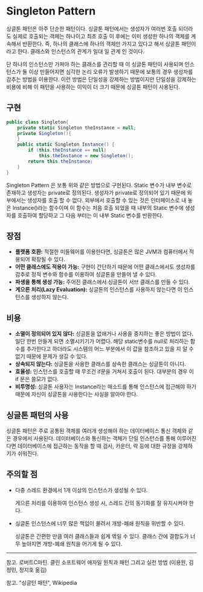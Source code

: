 # Singleton Pattern

싱글톤 패턴은 아주 단순한 패턴이다. 싱글톤 패턴에서는 생성자가 여러번 호출 되더라도 실제로 호출되는 객체는 하나이고 최초 호출 이 후에는 이미 생성한 하나의 객체를 계속해서 반환한다. 즉, 하나의 클래스에 하나의 객체만 가지고 있다고 해서 싱글톤 패턴이라고 한다. 클래스와 인스턴스의 관계가 일대 일 관계 인 것이다.

단 하나의 인스턴스만 가져야 하는 클래스를 관리할 때 이 싱글톤 패턴이 사용되며 인스턴스가 둘 이상 만들어지면 심각한 논리 오류가 발생하기 때문에 보통의 경우 생성자를 감추는 방법을 이용한다. 이런 방법은 단일성을 강제하는 방법이지만 단일성을 강제하는 비용에 비해 이 패턴을 사용하는 이익이 더 크기 때문에 싱글톤 패턴이 사용된다.

## 구현

```csharp
public class Singleton{
	private static Singleton theInstance = null;
	private Singleton(){
	}
	public static Singleton Instance() {
		if (this.theInstance == null)
			this.theInstance = new Singleton();
		return this.theInstance;
	}
}
```

Singleton Pattern 은 보통 위와 같은 방법으로 구현된다. Static 변수가 내부 변수로 존재하고 생성자는 private로 정의된다. 생성자가 private로 정의되어 있기 때문에 외부에서는 생성자를 호출 할 수 없다. 외부에서 호출할 수 있는 것은 인터페이스로 내 놓은 Instance()라는 함수이며 이 함수는 처음 호출 되었을 때 내부의 Static 변수에 생성자를 호출하여 할당하고 그 다음 부터는 이 내부 Static 변수를 반환한다. 

## 장점

- **플랫폼 호환:** 적절한 미들웨어를 이용한다면, 싱글톤은 많은 JVM과 컴퓨터에서 적용되어 확장될 수 있다.
- **어떤 클래스에도 적용이 가능:** 구현이 간단하기 때문에 어떤 클래스에서도 생성자를 감추로 정적 변수와 함수를 이용하여 싱글톤을 만들어 낼 수 있다.
- **파생을 통해 생성 가능:** 주어진 클래스에서 싱글톤이 서브 클래스를 만들 수 있다.
- **게으른 처리(Lazy Evaluation):** 싱글톤의 인스턴스를 사용하지 않는다면 이 인스턴스를 생성하지 않는다.

## 비용

- **소멸이 정의되어 있지 않다:** 싱글톤을 없애거나 사용을 중지하는 좋은 방법이 없다. 일단 한번 만들게 되면 소멸시키기가 어렵다. 해당 static변수를 null로 처리하는 함수를 추가한다고 하더라도 시스템의 어느 부분에서 이 값을 참조하고 있을 지 알 수 없기 때문에 문제가 생길 수 있다.
- **상속되지 않는다:** 싱글톤을 사용한 클래스를 상속한 클래스는 싱글톤이 아니다.
- **효율성:** 인스턴스를 호출할 때 무조건 if문을 거쳐서 호출이 된다. 대부분의 경우 이 if 문은 쓸모가 없다.
- **비투명성:** 싱글톤 사용자는 Instance라는 매소드를 통해 인스턴스에 접근해야 하기 때문에 자신이 싱글톤을 사용한다는 사실을 알아야 한다.

## 싱글톤 패턴의 사용

싱글톤 패턴은 주로 공통된 객체를 여러개 생성해야 하는 데이터베이스 통신 객체와 같은 경우에서 사용된다. 데이터베이스와 통신하는 객체가 단일 인스턴스를 통해 이루어진다면 데이터베이스에 접근하는 동작을 할 때 검사, 카운터, 락 등에 대한 규정을 강제하기가 쉬워진다. 

## 주의할 점

- 다중 스레드 환경에서 1개 이상의 인스턴스가 생성될 수 있다.

    게으른 처리를 이용하여 인스턴스 생성 시, 스레드 간의 동기화를 잘 유지시켜야 한다.

- 싱글톤 인스턴스에 너무 많은 책임이 몰려서 개방-폐쇄 원칙을 위반할 수 있다.

    싱글톤은 간편한 만큼 여러 클래스들과 쉽게 엮일 수 있다. 클래스 간에 결합도가 너무 높아지면 개방-폐쇄  원칙을 어기게 될 수 있다.

---

참고. 로버트C마틴. 클린 소프트웨어 애자일 원칙과 패턴 그리고 실천 방법 (이용원, 김정민, 정지호 옮김) 

참고. "싱글턴 패턴", Wikipedia
